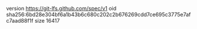 version https://git-lfs.github.com/spec/v1
oid sha256:6bd28e304bf6a1b43b6c680c202c2b676269cdd7ce695c3775e7afc7aad88f1f
size 16417
